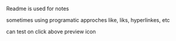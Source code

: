 Readme is used for notes 

sometimes using programatic approches
like, liks, hyperlinkes, etc


can test on click above preview icon